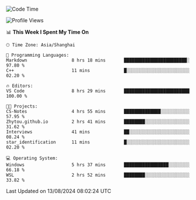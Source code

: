 <!--START_SECTION:waka-->
![Code Time](http://img.shields.io/badge/Code%20Time-1%2C897%20hrs%2035%20mins-blue)

![Profile Views](http://img.shields.io/badge/Profile%20Views-3-blue)

📊 **This Week I Spent My Time On** 

```text
🕑︎ Time Zone: Asia/Shanghai

💬 Programming Languages: 
Markdown                 8 hrs 18 mins       ████████████████████████░   97.80 % 
C++                      11 mins             █░░░░░░░░░░░░░░░░░░░░░░░░   02.20 % 

🔥 Editors: 
VS Code                  8 hrs 29 mins       █████████████████████████   100.00 % 

🐱‍💻 Projects: 
CS-Notes                 4 hrs 55 mins       ██████████████░░░░░░░░░░░   57.95 % 
Zhytou.github.io         2 hrs 41 mins       ████████░░░░░░░░░░░░░░░░░   31.62 % 
Interviews               41 mins             ██░░░░░░░░░░░░░░░░░░░░░░░   08.24 % 
star_identification      11 mins             █░░░░░░░░░░░░░░░░░░░░░░░░   02.20 % 

💻 Operating System: 
Windows                  5 hrs 37 mins       █████████████████░░░░░░░░   66.18 % 
WSL                      2 hrs 52 mins       ████████░░░░░░░░░░░░░░░░░   33.82 % 
```


 Last Updated on 13/08/2024 08:02:24 UTC
<!--END_SECTION:waka-->